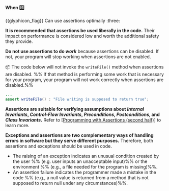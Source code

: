 <div id="title">

#### When :three:

<span id="prereqs"><dynamic-panel src="../what/unit-inElsewhere-asFlat.md" boilerplate header="%%{{glyphicon_education}} Error Handling → Assertions → What%%" />
<dynamic-panel src="../../exceptions/what/unit-inElsewhere-asFlat.md" boilerplate header="%%{{glyphicon_education}} Error Handling → Exceptions → What%%" /></span>

</div>
<span id="outcomes">{{glyphicon_flag}} Can use assertions optimally :three:</span>

<div id="body">

**It is recommended that assertions be used liberally in the code.** Their impact on performance is considered low and worth the additional safety they provide.

**Do not use assertions to do _work_** because assertions can be disabled. If not, your program will stop working when assertions are not enabled.

<tip-box> 

:package: The code below will not invoke the `writeFile()` method when assertions are disabled. %%&nbsp;If that method is performing some work that is necessary for your program, your program will not work correctly when assertions are disabled.%%

```java
...
assert writeFile() : "File writing is supposed to return true";
```

</tip-box>

**Assertions are suitable for verifying assumptions about _Internal Invariants_, _Control-Flow Invariants_, 
_Preconditions_, _Postconditions_, and _Class Invariants_.** Refer to [[Programming with Assertions (second half)](http://docs.oracle.com/javase/8/docs/technotes/guides/language/assert.html#usage)] to learn more.

**Exceptions and assertions are two complementary ways of handling errors in software but they serve different purposes.** Therefore, both assertions and exceptions should be used in code. 

* The raising of an exception indicates an unusual condition created by the user %%&nbsp;(e.g.  user inputs an unacceptable input)%% or the environment %%&nbsp;(e.g., a file needed for the program is missing)%%.
* An assertion failure indicates the programmer made a mistake in the code %%&nbsp;(e.g., a null value is returned from a method that is not supposed to return null under any circumstances)%%.

</div>

<div id="extras">
  <include src="exercises.md" />
</div>